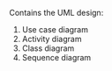Contains the UML design:
1. Use case diagram
2. Activity diagram
3. Class diagram
4. Sequence diagram
